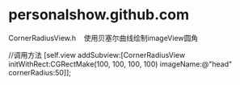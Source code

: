 # personalshow.github.com


CornerRadiusView.h    使用贝塞尔曲线绘制imageView圆角

//调用方法
[self.view addSubview:[CornerRadiusView initWithRect:CGRectMake(100, 100, 100, 100) imageName:@"head" cornerRadius:50]];
